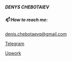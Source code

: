 ##### DENYS CHEBOTAIEV


##### 📫 How to reach me:

[denis.chebotaevq@gmail.com](mailto:denis.chebotaevq@gmail.com)

[Telegram](https://t.me/MrVeato)

[Upwork](https://www.upwork.com/freelancers/mrveato)
